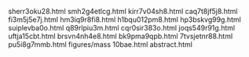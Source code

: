 sherr3oku28.html
smh2g4etlcg.html
kirr7v04sh8.html
caq7t8jf5j8.html
fi3m5j5e7j.html
hm3iq9r8fi8.html
h1bqu012pm8.html
hp3bskvg99g.html
suiplevba0o.html
q89rlpiu3m.html
cqr0sir383o.html
joqs549r91g.html
uftja15cbt.html
brsvn4nh4e8.html
bk9pma9qpb.html
7tvsjetnr88.html
pu5i8g7mmb.html
figures/mass
10bae.html
abstract.html